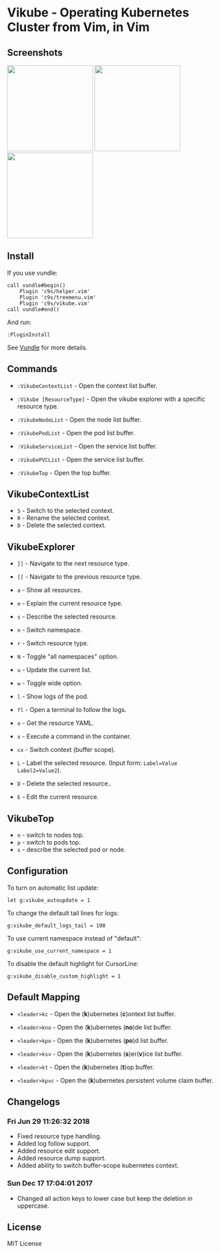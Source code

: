 Vikube - Operating Kubernetes Cluster from Vim, in Vim
======================================================

Screenshots
-----------

<img src="https://raw.githubusercontent.com/c9s/vikube.vim/master/assets/01_pod_describe.png" height="200"/>
<img src="https://raw.githubusercontent.com/c9s/vikube.vim/master/assets/02_top.png" height="200"/>
<img src="https://raw.githubusercontent.com/c9s/vikube.vim/master/assets/03_pod_list.png" height="200"/>

Install
-------

If you use vundle:

```vim
call vundle#begin()
    Plugin 'c9s/helper.vim'
    Plugin 'c9s/treemenu.vim'
    Plugin 'c9s/vikube.vim'
call vundle#end()
```

And run:

```
:PluginInstall
```

See [Vundle](https://github.com/VundleVim/Vundle.vim) for more details.

Commands
--------

- `:VikubeContextList` - Open the context list buffer.

- `:Vikube [ResourceType]` - Open the vikube explorer with a specific resource type.

- `:VikubeNodeList` - Open the node list buffer.

- `:VikubePodList` - Open the pod list buffer.

- `:VikubeServiceList` - Open the service list buffer.

- `:VikubePVCList` - Open the service list buffer.

- `:VikubeTop` - Open the top buffer.

VikubeContextList
-----------------

- `S` - Switch to the selected context.
- `R` - Rename the selected context.
- `D` - Delete the selected context.

VikubeExplorer
--------------

- `]]` - Navigate to the next resource type.
- `[[` - Navigate to the previous resource type.

- `a` - Show all resources.
- `e` - Explain the current resource type.
- `s` - Describe the selected resource.
- `n` - Switch namespace.
- `r` - Switch resource type.
- `N` - Toggle "all namespaces" option.
- `u` - Update the current list.
- `w` - Toggle wide option.
- `l` - Show logs of the pod.
- `fl` - Open a terminal to follow the logs.
- `o` - Get the resource YAML.
- `x` - Execute a command in the container.
- `cx` - Switch context (buffer scope).
- `L` - Label the selected resource.  (Input form: `Label=Value Label2=Value2`).
- `D` - Delete the selected resource..
- `E` - Edit the current resource.

VikubeTop
---------

- `n` - switch to nodes top.
- `p` - switch to pods top.
- `s` - describe the selected pod or node.

Configuration
---------------

To turn on automatic list update:

    let g:vikube_autoupdate = 1

To change the default tail lines for logs:

    g:vikube_default_logs_tail = 100

To use current namespace instead of "default":

    g:vikube_use_current_namespace = 1

To disable the default highlight for CursorLine:

    g:vikube_disable_custom_highlight = 1

Default Mapping
---------------

- `<leader>kc` - Open the (**k**)ubernetes (**c**)ontext list buffer.

- `<leader>kno` - Open the (**k**)ubernetes (**no**)de list buffer.

- `<leader>kpo` - Open the (**k**)ubernetes (**po**)d list buffer.

- `<leader>ksv` - Open the (**k**)ubernetes (**s**)er(**v**)ice list buffer.

- `<leader>kt` - Open the (**k**)ubernetes (**t**)op buffer.

- `<leader>kpvc` - Open the (**k**)ubernetes persistent volume claim buffer.


Changelogs
----------

### Fri Jun 29 11:26:32 2018

- Fixed resource type handling.
- Added log follow support.
- Added resource edit support.
- Added resource dump support.
- Added ability to switch buffer-scope kubernetes context.

### Sun Dec 17 17:04:01 2017

- Changed all action keys to lower case but keep the deletion in uppercase.


License
----------
MIT License

